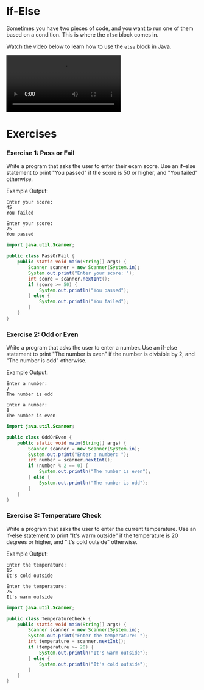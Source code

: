 # If-Else

Sometimes you have two pieces of code, and you want to run one of them based on a condition. This is where the `else` block comes in.

Watch the video below to learn how to use the `else` block in Java.

<video src=""></video>

# Exercises

### Exercise 1: Pass or Fail
Write a program that asks the user to enter their exam score. Use an if-else statement to print "You passed" if the score is 50 or higher, and "You failed" otherwise.

Example Output:
```
Enter your score:
45
You failed
```

```
Enter your score:
75
You passed
```

<hint title="Solution">

```java
import java.util.Scanner;

public class PassOrFail {
    public static void main(String[] args) {
        Scanner scanner = new Scanner(System.in);
        System.out.print("Enter your score: ");
        int score = scanner.nextInt();
        if (score >= 50) {
            System.out.println("You passed");
        } else {
            System.out.println("You failed");
        }
    }
}
```
</hint>

### Exercise 2: Odd or Even
Write a program that asks the user to enter a number. Use an if-else statement to print "The number is even" if the number is divisible by 2, and "The number is odd" otherwise.

Example Output:
```
Enter a number:
7
The number is odd
```

```
Enter a number:
8
The number is even
```

<hint title="Solution">

```java
import java.util.Scanner;

public class OddOrEven {
    public static void main(String[] args) {
        Scanner scanner = new Scanner(System.in);
        System.out.print("Enter a number: ");
        int number = scanner.nextInt();
        if (number % 2 == 0) {
            System.out.println("The number is even");
        } else {
            System.out.println("The number is odd");
        }
    }
}
```
</hint>

### Exercise 3: Temperature Check
Write a program that asks the user to enter the current temperature. Use an if-else statement to print "It's warm outside" if the temperature is 20 degrees or higher, and "It's cold outside" otherwise.

Example Output:
```
Enter the temperature:
15
It's cold outside
```

```
Enter the temperature:
25
It's warm outside
```

<hint title="Solution">

```java
import java.util.Scanner;

public class TemperatureCheck {
    public static void main(String[] args) {
        Scanner scanner = new Scanner(System.in);
        System.out.print("Enter the temperature: ");
        int temperature = scanner.nextInt();
        if (temperature >= 20) {
            System.out.println("It's warm outside");
        } else {
            System.out.println("It's cold outside");
        }
    }
}
```
</hint>
